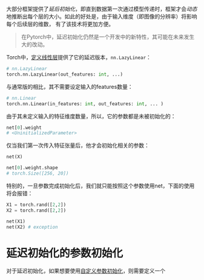 大部分框架提供了*延后初始化*，即直到数据第一次通过模型传递时，框架才会*动态*地推断出每个层的大小。如此的好处是，由于输入维度（即图像的分辨率）将影响每个后续层的维数， 有了该技术将更加方便。

> 在Pytorch中，延迟初始化仍然是一个开发中的新特性，其可能在未来发生大的改动。

Torch中，[定义线性层](定义线性层.md)提供了它的延迟版本，`nn.LazyLinear`：
```python
# nn.LazyLinear
torch.nn.LazyLinear(out_features: int, ...)
```

与通常版的相比，其不需要设定输入的features数量：
```python
# nn.Linear
torch.nn.Linear(in_features: int, out_features: int, ... )
```


由于其未定义输入的特征维度数量，所以，它的参数都是未被初始化的：
```python
net[0].weight
# <UninitializedParameter>
```

仅当我们第一次传入特征张量后，他才会初始化相关的参数：
```python
net(X)

net[0].weight.shape
# torch.Size([256, 20])
```

特别的，一旦参数完成初始化后，我们就只能按照这个参数使用net，下面的使用将会报错：
```python
X1 = torch.rand([2,2])
X2 = torch.rand([2,2])

net(X1)
net(X2) # exception
```

# 延迟初始化的参数初始化
对于延迟初始化，如果想要使用[自定义参数初始化](参数管理.md#参数初始化)，则需要定义一个